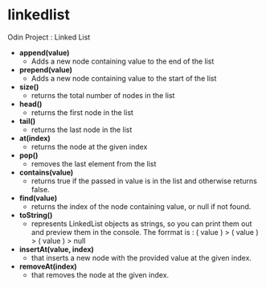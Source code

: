 # linkedlist

Odin Project : Linked List

- **append(value)**
  - Adds a new node containing value to the end of the list
- **prepend(value)**
  - Adds a new node containing value to the start of the list
- **size()**
  - returns the total number of nodes in the list
- **head()**
  - returns the first node in the list
- **tail()**
  - returns the last node in the list
- **at(index)**
  - returns the node at the given index
- **pop()**
  - removes the last element from the list
- **contains(value)**
  - returns true if the passed in value is in the list and otherwise returns false.
- **find(value)**
  - returns the index of the node containing value, or null if not found.
- **toString()**
  - represents LinkedList objects as strings, so you can print them out and preview them in the console. The forrmat is : ( value ) > ( value ) > ( value ) > null
- **insertAt(value, index)**
  - that inserts a new node with the provided value at the given index.
- **removeAt(index)**
  - that removes the node at the given index.
